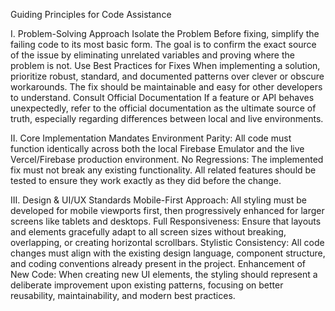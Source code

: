 Guiding Principles for Code Assistance

I. Problem-Solving Approach
Isolate the Problem Before fixing, simplify the failing code to its most basic form. The goal is to confirm the exact source of the issue by eliminating unrelated variables and proving where the problem is not.
Use Best Practices for Fixes When implementing a solution, prioritize robust, standard, and documented patterns over clever or obscure workarounds. The fix should be maintainable and easy for other developers to understand.
Consult Official Documentation If a feature or API behaves unexpectedly, refer to the official documentation as the ultimate source of truth, especially regarding differences between local and live environments.

II. Core Implementation Mandates
Environment Parity: All code must function identically across both the local Firebase Emulator and the live Vercel/Firebase production environment.
No Regressions: The implemented fix must not break any existing functionality. All related features should be tested to ensure they work exactly as they did before the change.

III. Design & UI/UX Standards
Mobile-First Approach: All styling must be developed for mobile viewports first, then progressively enhanced for larger screens like tablets and desktops.
Full Responsiveness: Ensure that layouts and elements gracefully adapt to all screen sizes without breaking, overlapping, or creating horizontal scrollbars.
Stylistic Consistency: All code changes must align with the existing design language, component structure, and coding conventions already present in the project.
Enhancement of New Code: When creating new UI elements, the styling should represent a deliberate improvement upon existing patterns, focusing on better reusability, maintainability, and modern best practices.